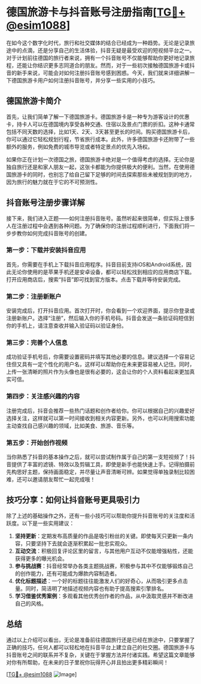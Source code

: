 # 德国旅游卡与抖音账号注册指南[[TG💪+ @esim1088](https://t.me/s/esim1088)]

在如今这个数字化时代，旅行和社交媒体的结合已经成为一种趋势。无论是记录旅途中的点滴，还是分享自己的生活体验，抖音无疑是最受欢迎的短视频平台之一。对于计划前往德国的旅行者来说，拥有一个抖音账号不仅能够帮助你更好地记录旅程，还能让你结识更多志同道合的朋友。然而，对于一些初次接触德国旅游卡或抖音的新手来说，可能会对如何注册抖音账号感到困惑。今天，我们就来详细讲解一下德国旅游卡用户如何注册抖音账号，并分享一些实用的小技巧。

## 德国旅游卡简介

首先，让我们简单了解一下德国旅游卡。德国旅游卡是一种专为游客设计的优惠卡，持卡人可以在德国境内享受各种交通、住宿以及景点门票的折扣。这种卡通常包括不同天数的选择，比如1天、2天、3天甚至更长的时间。购买德国旅游卡后，你可以通过它轻松规划行程，节省旅行成本。此外，许多德国旅游卡还附带了一些额外的服务，例如免费的城市导览或者特定景点的优先入场权。

如果你正在计划一次德国之旅，德国旅游卡绝对是一个值得考虑的选择。无论你是独自旅行还是和家人朋友一起，这张卡都能为你提供极大的便利。当然，在使用德国旅游卡的同时，也别忘了给自己留下足够的时间去探索那些未被规划到的地方，因为旅行的魅力就在于它的不可预测性。

## 抖音账号注册步骤详解

接下来，我们进入正题——如何注册抖音账号。虽然听起来很简单，但实际上很多人在注册过程中会遇到各种问题。为了确保你的注册过程顺利进行，下面我们将一步步教你如何完成抖音账号的创建。

### 第一步：下载并安装抖音应用

首先，你需要在手机上下载抖音应用程序。抖音目前支持iOS和Android系统，因此无论你使用的是苹果手机还是安卓设备，都可以轻松找到相应的应用商店下载。打开应用商店后，搜索“抖音”即可找到官方版本。点击下载并等待安装完成。

### 第二步：注册新账户

安装完成后，打开抖音应用。首次打开时，你会看到一个欢迎界面，提示你登录或注册新账户。选择“注册”，然后输入你的手机号码。抖音会发送一条验证码短信到你的手机上，请注意查收并输入验证码以验证身份。

### 第三步：完善个人信息

成功验证手机号后，你需要设置密码并填写其他必要的信息。建议选择一个容易记住但又具有一定个性化的用户名，这样可以帮助你在未来更容易被人记住。同时，上传一张清晰的照片作为头像也是很有必要的，这会让你的个人资料看起来更加真实可信。

### 第四步：关注感兴趣的内容

注册完成后，抖音会推荐一些热门话题和创作者给你。你可以根据自己的兴趣爱好选择关注，这样就可以第一时间接收到相关内容更新。另外，也可以利用搜索功能主动查找自己感兴趣的领域，比如美食、旅游、音乐等。

### 第五步：开始创作视频

当你熟悉了抖音的基本操作之后，就可以尝试制作属于自己的第一支短视频了！抖音提供了丰富的滤镜、特效以及剪辑工具，即使是新手也能快速上手。记得拍摄前先构思好主题，保持画面稳定，并尽量让声音清晰可辨。如果觉得单独录制比较困难，还可以邀请朋友帮忙一起完成哦！

## 技巧分享：如何让抖音账号更具吸引力

除了上述的基础操作之外，还有一些小技巧可以帮助你提升抖音账号的关注度和活跃度。以下是一些实用建议：

1. **坚持更新**：定期发布高质量的作品是吸引粉丝的关键。即使每天只更新一条内容，只要坚持下去就会逐渐积累起一批忠实观众。
2. **互动交流**：积极回复评论区里的留言，与其他用户互动不仅能增强粘性，还能获得更多的曝光机会。
3. **参与挑战赛**：抖音经常举办各类主题挑战赛，积极参与其中不仅能够锻炼自己的创作能力，还有可能成为爆款内容制造者。
4. **优化标题描述**：一个好的标题往往能激发人们的好奇心，从而吸引更多点击量。同时，简洁明了地描述视频内容也有助于提高搜索引擎排名。
5. **学习借鉴优秀案例**：多观看其他优秀创作者的作品，从中汲取灵感并不断改进自己的风格。

## 总结

通过以上介绍可以看出，无论是准备前往德国旅行还是已经在旅途中，只要掌握了正确的技巧，任何人都可以轻松地在抖音平台上建立自己的社交圈。德国旅游卡与抖音账号之间的联系并不复杂，关键在于掌握方法并付诸实践。希望这篇文章能够对你有所帮助，在未来的日子里祝你玩得开心并且拍出更多精彩瞬间！

[[TG💪+ @esim1088](https://t.me/s/esim1088) ![Image](https://i.postimg.cc/4NQfJmqS/Snipaste-2025-05-13-00-14-12.png)]